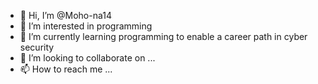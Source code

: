 - 👋 Hi, I’m @Moho-na14
- 👀 I’m interested in programming
- 🌱 I’m currently learning programming to enable a career path in cyber security
- 💞️ I’m looking to collaborate on ...
- 📫 How to reach me ...

<!---
Moho-na14/Moho-na14 is a ✨ special ✨ repository because its `README.md` (this file) appears on your GitHub profile.
You can click the Preview link to take a look at your changes.
--->
